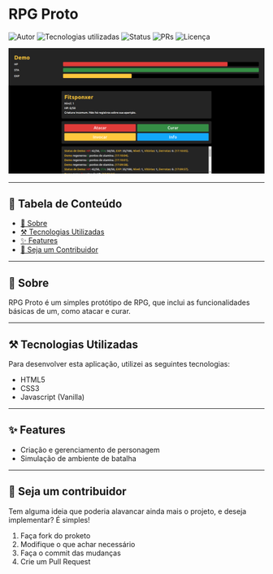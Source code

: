 # RPG Proto

![Autor](https://img.shields.io/badge/author-Wendell%20Kenneddy-brightgreen)
![Tecnologias utilizadas](https://img.shields.io/badge/techs-HTML,%20CSS%20and%20JS-brightgreen)
![Status](https://img.shields.io/badge/status-Concluded-brightgreen)
![PRs](https://img.shields.io/badge/PRs-Welcome-brightgreen)
![Licença](https://img.shields.io/badge/license-MIT-brightgreen)

![Resultado Final](./web/assets/preview.png)

---

## :bookmark_tabs: Tabela de Conteúdo

- [:closed_book: Sobre](#closed_book-sobre)
- [:hammer_and_pick: Tecnologias Utilizadas](#hammer_and_pick-tecnologias-utilizadas)
- [:sparkles: Features](#sparkles-features)
- [:handshake: Seja um Contribuidor](#handshake-seja-um-contribuidor)

---

## :closed_book: Sobre

RPG Proto é um simples protótipo de RPG, que inclui as funcionalidades básicas
de um, como atacar e curar.

---

## :hammer_and_pick: Tecnologias Utilizadas

Para desenvolver esta aplicação, utilizei as seguintes tecnologias:

- HTML5
- CSS3
- Javascript (Vanilla)

---

## :sparkles: Features

- Criação e gerenciamento de personagem
- Simulação de ambiente de batalha

---

## :handshake: Seja um contribuidor

Tem alguma ideia que poderia alavancar ainda mais o projeto, e deseja implementar? É simples!

1. Faça fork do proketo
2. Modifique o que achar necessário
3. Faça o commit das mudanças
4. Crie um Pull Request